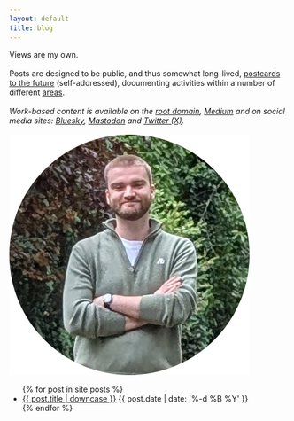 ```yaml
---
layout: default
title: blog
---
```

Views are my own.
<br>
<br>
Posts are designed to be public, and thus somewhat long-lived, [postcards to the
future](https://vukutu.com/blog/2010/07/postcards-to-the-future/') (self-addressed), documenting activities within a
number of different [areas](/tags).
<br>
<br>
_Work-based content is available on the [root domain](https://martinchapman.co.uk), [Medium](https://medium.com/@MartinChapman) and on social media sites:
[Bluesky](https://bsky.app/profile/martinchapman.bsky.social), [Mastodon](https://mastodon.social/@martinchapman) and
[Twitter (X)](https://x.com/martin_chap_man)._
<br>
<br>
<img class='thumbnail' src='/assets/images/about.png' alt='martin chapman'>

<div class='image'>
  <ul class='list-group list-group-light'>
    {% for post in site.posts %}
      <li class='list-group-item d-flex justify-content-between align-items-center'>
        <a href='{{ post.url }}'>{{ post.title | downcase }}</a>
        <span class='badge badge-secondary rounded-pill'>{{ post.date | date: '%-d %B %Y' }}</span>
      </li>
    {% endfor %}
  </ul>
</div>
